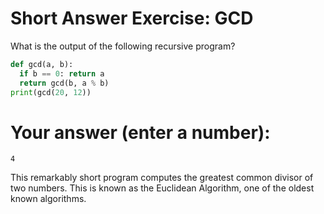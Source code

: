 # Short Answer Exercise: GCD
What is the output of the following recursive program?
```python
def gcd(a, b):
  if b == 0: return a
  return gcd(b, a % b)
print(gcd(20, 12))
```
# Your answer (enter a number): 
    4
This remarkably short program computes the greatest common divisor of two numbers. This is known as the Euclidean Algorithm, one of the oldest known algorithms.
